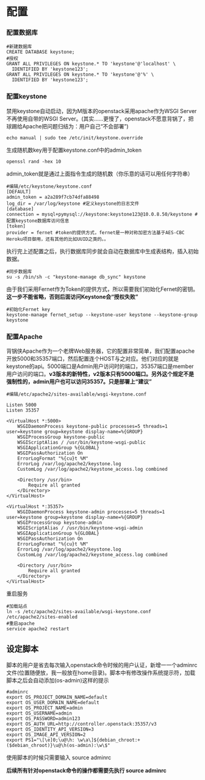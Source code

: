# 配置
### 配置数据库
```
#新建数据库
CREATE DATABASE keystone;
#授权
GRANT ALL PRIVILEGES ON keystone.* TO 'keystone'@'localhost' \
  IDENTIFIED BY 'keystone123';
GRANT ALL PRIVILEGES ON keystone.* TO 'keystone'@'%' \
  IDENTIFIED BY 'keystone123';
```
### 配置keystone
禁用keystone自动启动，因为M版本的openstack采用apache作为WSGI Server不再使用自带的WSGI Server。(其实……更慢了，openstack不愿意背锅了，把球踢给Apache把问题归结为：用户自己“不会部署”)
```
echo manual | sudo tee /etc/init/keystone.override
```
生成随机数key用于配置keystone.conf中的admin_token
```
openssl rand -hex 10
```
admin_token就是通过上面指令生成的随机数（你乐意的话可以用任何字符串）
```
#编辑/etc/keystone/keystone.conf
[DEFAULT]
admin_token = a2a289f7cb74dfa88498
log_dir = /var/log/keystone #定义keystone的日志文件
[database]
connection = mysql+pymysql://keystone:keystone123@10.0.8.50/keystone #配置keystone数据库访问信息
[token]
provider = fernet #token的提供方式，fernet是一种对称加密方法基于AES-CBC Heroku项目御用，还有其他的比如UUID之类的。。
```
执行完上述配置之后，执行数据库同步就会自动在数据库中生成表结构，插入初始数据。
```
#同步数据库
su -s /bin/sh -c "keystone-manage db_sync" keystone
```
由于我们采用Fernet作为Token的提供方式，所以需要我们初始化Fernet的密钥。**这一步不能省略，否则后面访问Keystone会“授权失败”**
```
#初始化Fernet key
keystone-manage fernet_setup --keystone-user keystone --keystone-group keystone
```

### 配置Apache
背锅侠Apache作为一个老牌Web服务器，它的配置非常简单，我们配置apache开放5000和35357端口，然后配置连个HOST与之对应。他们对应的就是keystone的api。5000端口是Admin用户访问时的端口，35357端口是member用户访问的端口。**v3版本的新特性，v2版本只有5000端口。另外这个规定不是强制性的，admin用户也可以访问35357。只是部署上“建议”**
```
#编辑/etc/apache2/sites-available/wsgi-keystone.conf

Listen 5000
Listen 35357

<VirtualHost *:5000>
    WSGIDaemonProcess keystone-public processes=5 threads=1 user=keystone group=keystone display-name=%{GROUP}
    WSGIProcessGroup keystone-public
    WSGIScriptAlias / /usr/bin/keystone-wsgi-public
    WSGIApplicationGroup %{GLOBAL}
    WSGIPassAuthorization On
    ErrorLogFormat "%{cu}t %M"
    ErrorLog /var/log/apache2/keystone.log
    CustomLog /var/log/apache2/keystone_access.log combined

    <Directory /usr/bin>
        Require all granted
    </Directory>
</VirtualHost>

<VirtualHost *:35357>
    WSGIDaemonProcess keystone-admin processes=5 threads=1 user=keystone group=keystone display-name=%{GROUP}
    WSGIProcessGroup keystone-admin
    WSGIScriptAlias / /usr/bin/keystone-wsgi-admin
    WSGIApplicationGroup %{GLOBAL}
    WSGIPassAuthorization On
    ErrorLogFormat "%{cu}t %M"
    ErrorLog /var/log/apache2/keystone.log
    CustomLog /var/log/apache2/keystone_access.log combined

    <Directory /usr/bin>
        Require all granted
    </Directory>
</VirtualHost>
```
重启服务
```
#加载站点
ln -s /etc/apache2/sites-available/wsgi-keystone.conf /etc/apache2/sites-enabled
#重启apache
service apache2 restart
```
## 设定脚本
脚本的用户是省去每次输入openstack命令时候的用户认证，新增一一个adminrc文件(位置随便放，我一般放在home目录)。脚本中有修改操作系统提示符，加载脚本之后会自动添加(os-admin)这样的提示
```
#adminrc
export OS_PROJECT_DOMAIN_NAME=default
export OS_USER_DOMAIN_NAME=default
export OS_PROJECT_NAME=admin
export OS_USERNAME=admin
export OS_PASSWORD=admin123
export OS_AUTH_URL=http://controller.openstack:35357/v3
export OS_IDENTITY_API_VERSION=3
export OS_IMAGE_API_VERSION=2
export PS1="\[\e]0;\u@\h: \w\a\]${debian_chroot:+($debian_chroot)}\u@\h(os-admin):\w\$"
```
使用脚本的时候只需要输入 source adminrc

**后续所有针对openstack命令的操作都需要先执行 source adminrc**

